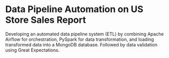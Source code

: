 # Data Pipeline Automation on US Store Sales Report
Developing  an automated data pipeline system (ETL) by combining Apache Airflow for orchestration, PySpark for data transformation, and loading  transformed data into a MongoDB database. Followed by data validation using Great Expectations.
